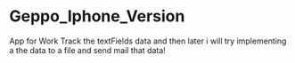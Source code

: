 # Geppo_Iphone_Version
App for Work
Track the textFields data and then later i will try implementing a the data to a file and send mail that data!
